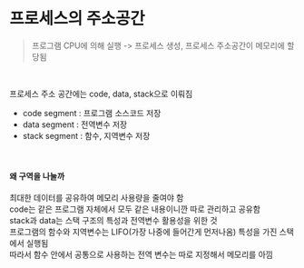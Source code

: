# 프로세스의 주소공간
> 프로그램 CPU에 의해 실행 -> 프로세스 생성, 프로세스 주소공간이 메모리에 할당됨

<br>

프로세스 주소 공간에는 code, data, stack으로 이뤄짐
- code segment : 프로그램 소스코드 저장
- data segment : 전역변수 저장
- stack segment : 함수, 지역변수 저장

<br>

#### 왜 구역을 나눌까   
최대한 데이터를 공유하여 메모리 사용량을 줄여야 함   
code는 같은 프로그램 자체에서 모두 같은 내용이니깐 따로 관리하고 공유함   
stack과 data는 스택 구조의 특성과 전역변수 활용성을 위한 것   
프로그램의 함수와 지역변수는 LIFO(가장 나중에 들어간게 먼저나옴) 특성을 가진 스택에서 실행됨    
따라서 함수 안에서 공통으로 사용하는 전역 변수는 따로 지정해서 메모리를 아낌   
